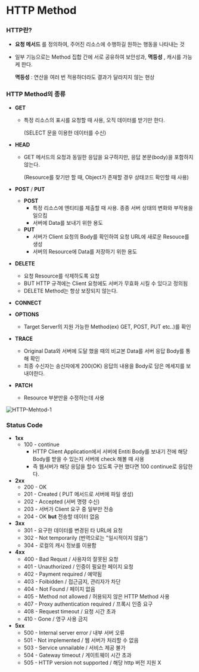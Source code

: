 # HTTP Method

### HTTP란?

- **요청 메서드** 를 정의하여, 주어진 리소스에 수행하길 원하는 행동을 나타내는 것

- 일부 기능으로는 Method 집합 간에 서로 공유하여 보안성과, **멱등성** , 캐시를 가능케 한다.

  **멱등성** : 연산을 여러 번 적용하더라도 결과가 달라지지 않는 현상



### HTTP Method의 종류

- **GET** 

  - 특정 리소스의 표시를 요청할 때 사용, 오직 데이터를 받기만 한다.

    (SELECT 문을 이용한 데이터를 수신)

- **HEAD**

  - GET 메서드의 요청과 동일한 응답을 요구하지만, 응답 본문(body)을 포함하지 않는다.

    (Resource를 찾기만 할 때, Object가 존재할 경우 상태코드 확인할 때 사용)

- **POST** / **PUT**

  - **POST**
    - 특정 리소스에 엔티티를 제출할 때 사용. 종종 서버 상태의 변화와 부작용을 일으킴
    - 서버에 Data를 보내기 위한 용도
  - **PUT**
    - 서버가 Client 요청의 Body를 확인하여 요청 URL에 새로운 Resouce를 생성
    - 서버의 Resource에 Data를 저장하기 위한 용도

- **DELETE**

  - 요청 Resource를 삭제하도록 요청
  - BUT HTTP 규격에는 Client 요청에도 서버가 무효화 시킬 수 있다고 정의됨
  - DELETE Method는 항상 보장되지 않는다.

- **CONNECT**

- **OPTIONS**

  - Target Server의 지원 가능한 Method(ex) GET, POST, PUT etc..)를 확인

- **TRACE**

  - Original Data와 서버에 도달 했을 때의 비교본 Data를 서버 응답 Body를 통해 확인
  - 최종 수신자는 송신자에게 200(OK) 응답의 내용을 Body로 담은 메세지를 보내야한다.

- **PATCH**

  - Resource 부분만을 수정하는데 사용
    

![HTTP-Mehtod-1](https://raw.githubusercontent.com/Songwonseok/CS-Study/main\Web\images\HTTP-Mehtod-1.JPG)





### Status Code

- **1xx** 
  - 100 - continue
    - HTTP Client Application에서 서버에 Entiti Body를 보내기 전에 해당 Body를 받을 수 있는지 서버에 check 해볼 때 사용
    - 즉 웹서버가 해당 응답을 할수 있도록 구현 했다면 100 continue로 응답한다.
- **2xx** 
  - 200 - OK
  - 201 - Created ( PUT 메서드로 서버에 파일 생성)
  - 202 - Accepted (서버 명령 수신)
  - 203 - 서버가 Client 요구 중 일부만 전송
  - 204 - OK **but** 전송할 데이터 없음
- **3xx**
  - 301 - 요구한 데이터를 변경된 타 URL에 요청
  - 302 - Not temporarily (번역으로는 "일시적이지 않음")
  - 304 - 로컬의 캐시 정보를 이용함
- **4xx**
  - 400 - Bad Requst / 사용자의 잘못된 요청
  - 401 - Unauthorized / 인증이 필요한 페이지 요청
  - 402 - Payment required / 예약됨
  - 403 - Foibidden / 접근금지, 관리자가 차단
  - 404 - Not Found / 페이지 없음
  - 405 - Method not allowed / 허용되지 않은 HTTP Method 사용
  - 407 - Proxy authentication required / 프록시 인증 요구
  - 408 - Request timeout / 요청 시간 초과
  - 410 - Gone / 영구 사용 금지
- **5xx**
  - 500 - Internal server error / 내부 서버 오류
  - 501 - Not implemented / 웹 서버가 처리할 수 없음
  - 503 - Service unnailable / 서비스 제공 불가
  - 504 - Gateway timeout / 게이트웨이 시간 초과
  - 505 - HTTP version not supported / 해당 http 버전 지원 X






